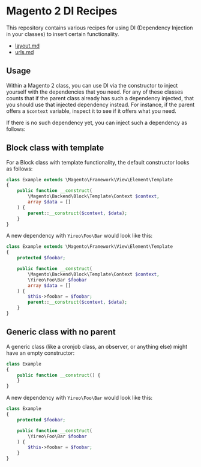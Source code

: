 # Magento 2 DI Recipes
This repository contains various recipes for using DI (Dependency
Injection in your classes) to insert certain functionality.

- [layout.md](Layout)
- [urls.md](URLs)

## Usage
Within a Magento 2 class, you can use DI via the constructor to inject
yourself with the dependencies that you need. For any of these classes
counts that if the parent class already has such a dependency injected, that you should use that injected
dependency instead. For instance, if the parent offers a `$context` variable, inspect it to see if it offers
what you need.

If there is no such dependency yet, you can inject such a dependency as follows:

## Block class with template
For a Block class with template functionality, the default constructor looks as follows:
```php
class Example extends \Magento\Framework\View\Element\Template
{
    public function __construct(
        \Magento\Backend\Block\Template\Context $context,
        array $data = []
    ) {
        parent::__construct($context, $data);
    }
}
```

A new dependency with `Yireo\Foo\Bar` would look like this:
```php
class Example extends \Magento\Framework\View\Element\Template
{
    protected $foobar;

    public function __construct(
        \Magento\Backend\Block\Template\Context $context,
        \Yireo\Foo\Bar $foobar
        array $data = []
    ) {
        $this->foobar = $foobar;
        parent::__construct($context, $data);
    }
}
```

## Generic class with no parent
A generic class (like a cronjob class, an observer, or anything else) might have an empty constructor:
```php
class Example
{
    public function __construct() {
    }
}
```

A new dependency with `Yireo\Foo\Bar` would look like this:
```php
class Example
{
    protected $foobar;

    public function __construct(
        \Yireo\Foo\Bar $foobar
    ) {
        $this->foobar = $foobar;
    }
}
```

